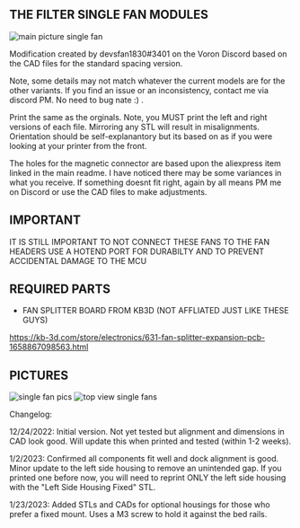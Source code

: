 
<h2>THE FILTER SINGLE FAN MODULES</h2>

![main picture single fan](https://user-images.githubusercontent.com/40711977/209454922-68aa202b-2bb8-4926-8b9b-9dbafd353110.PNG)

Modification created by devsfan1830#3401 on the Voron Discord based on the CAD files for the standard spacing version.

Note, some details may not match whatever the current models are for the other variants. If you find an issue or an inconsistency, contact me via discord PM. No need to bug nate :) .

Print the same as the orginals. Note, you MUST print the left and right versions of each file. Mirroring any STL will result in misalignments. Orientation should be self-explanantory but its based on as if you were looking at your printer from the front.

The holes for the magnetic connector are based upon the aliexpress item linked in the main readme. I have noticed there may be some variances in what you receive. If something doesnt fit right, again by all means PM  me on Discord or use the CAD files to make adjustments.


<h2>IMPORTANT</h2>
IT IS STILL IMPORTANT TO NOT CONNECT THESE FANS TO THE FAN HEADERS USE A HOTEND PORT FOR DURABILTY AND TO PREVENT ACCIDENTAL DAMAGE TO THE MCU

<h2>REQUIRED PARTS</h2>

* FAN SPLITTER BOARD FROM KB3D (NOT AFFLIATED JUST LIKE THESE GUYS)

https://kb-3d.com/store/electronics/631-fan-splitter-expansion-pcb-1658867098563.html

<h2>PICTURES</h2>

![single fan pics](https://user-images.githubusercontent.com/40711977/209454905-b1358b8a-ca3e-4c42-9098-8a7ef5a6bf43.PNG)
![top view single fans](https://user-images.githubusercontent.com/40711977/209454938-8996f2bb-5f95-4278-a9ab-0508a3d5bb65.PNG)

Changelog:

12/24/2022: Initial version. Not yet tested but alignment and dimensions in CAD look good. Will update this when printed and tested (within 1-2 weeks).

1/2/2023: Confirmed all components fit well and dock alignment is good. Minor update to the left side housing to remove an unintended gap. If you printed one before now, you will need to reprint ONLY the left side housing with the "Left Side Housing Fixed" STL.

1/23/2023: Added STLs and CADs for optional housings for those who prefer a fixed mount. Uses a M3 screw to hold it against the bed rails.
